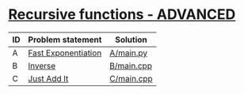 # [Recursive functions - ADVANCED](https://www.e-olymp.com/en/contests/9520)





| ID | Problem statement                                                              | Solution                 |
|----|--------------------------------------------------------------------------------|--------------------------|
| A  | [Fast Exponentiation](https://www.e-olymp.com/en/contests/9520/problems/83413) | [A/main.py](A/main.py)   |
| B  | [Inverse](https://www.e-olymp.com/en/contests/9520/problems/83414)             | [B/main.cpp](B/main.cpp) |
| C  | [Just Add It](https://www.e-olymp.com/en/contests/9520/problems/83415)         | [C/main.cpp](C/main.cpp) |

